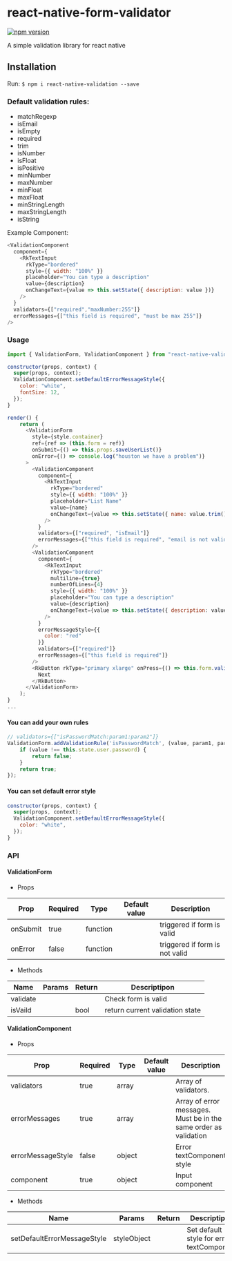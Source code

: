 # react-native-form-validator

[![npm version](https://badge.fury.io/js/react-native-validation.svg)](https://badge.fury.io/js/react-native-validation)

A simple validation library for react native

## Installation

Run: `$ npm i react-native-validation --save`

### Default validation rules:
+ matchRegexp
+ isEmail
+ isEmpty
+ required
+ trim
+ isNumber
+ isFloat
+ isPositive
+ minNumber
+ maxNumber
+ minFloat
+ maxFloat
+ minStringLength
+ maxStringLength
+ isString

Example Component:
````javascript
<ValidationComponent
  component={
    <RkTextInput
      rkType="bordered"
      style={{ width: "100%" }}
      placeholder="You can type a description"
      value={description}
      onChangeText={value => this.setState({ description: value })}
    />
  }
  validators={["required","maxNumber:255"]}
  errorMessages={["this field is required", "must be max 255"]}
/>
````

### Usage

````javascript
import { ValidationForm, ValidationComponent } from "react-native-validator";

constructor(props, context) {
  super(props, context);
  ValidationComponent.setDefaultErrorMessageStyle({
    color: "white",
    fontSize: 12,
  });
}

render() {   
    return (
      <ValidationForm
        style={style.container}
        ref={ref => (this.form = ref)}
        onSubmit={() => this.props.saveUserList()}
        onError={() => console.log("houston we have a problem")}
      >
        <ValidationComponent
          component={
            <RkTextInput
              rkType="bordered"
              style={{ width: "100%" }}
              placeholder="List Name"
              value={name}
              onChangeText={value => this.setState({ name: value.trim() })}
            />
          }
          validators={["required", "isEmail"]}
          errorMessages={["this field is required", "email is not valid"]}
        />
        <ValidationComponent
          component={
            <RkTextInput
              rkType="bordered"
              multiline={true}
              numberOfLines={4}
              style={{ width: "100%" }}
              placeholder="You can type a description"
              value={description}
              onChangeText={value => this.setState({ description: value })}
            />
          }
          errorMessageStyle={{
            color: "red"
          }}
          validators={["required"]}
          errorMessages={["this field is required"]}
        />
        <RkButton rkType="primary xlarge" onPress={() => this.form.validate()}>
          Next
        </RkButton>
      </ValidationForm>
    );
}
...
````

#### You can add your own rules
````javascript
// validators={["isPasswordMatch:param1:param2"]}
ValidationForm.addValidationRule('isPasswordMatch', (value, param1, param2...) => {
    if (value !== this.state.user.password) {
        return false;
    }
    return true;
});
````

#### You can set default error style
````javascript
constructor(props, context) {
  super(props, context);
  ValidationComponent.setDefaultErrorMessageStyle({
    color: "white",
  });
}
````

### API

#### ValidationForm

+ Props

| Prop            | Required | Type     | Default value | Description                                                                                                                  |
|-----------------|----------|----------|---------------|-------------------------------------|
| onSubmit        | true     | function |               | triggered if form is valid          |
| onError         | false    | function |               | triggered if form is not valid      |

+ Methods

| Name             | Params | Return | Descriptipon                                       |
|------------------|--------|--------|----------------------------------------------------|
| validate         |        |        | Check form is valid                                |
| isVaild          |        |  bool  | return current validation state                    |

#### ValidationComponent

+ Props

| Prop              | Required | Type     | Default value | Description                                                                            |
|-------------------|----------|----------|---------------|----------------------------------------------------------------------------------------|
| validators        | true     | array    |               | Array of validators.                                                                   |
| errorMessages     | true     | array    |               | Array of error messages. Must be in the same order as validation                       |
| errorMessageStyle | false    | object   |               | Error textComponent style                                                              |
| component         | true     | object   |               | Input component                                                                        |

+ Methods

| Name                         | Params            | Return | Descriptipon                                                                         |
|------------------------------|-------------------|--------|--------------------------------------------------------------------------------------|
| setDefaultErrorMessageStyle  |   styleObject     |        | Set default style for error textComponent                                            |
